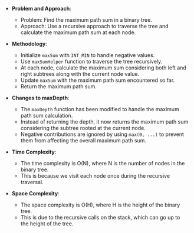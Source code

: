 

- **Problem and Approach**:
  - Problem: Find the maximum path sum in a binary tree.
  - Approach: Use a recursive approach to traverse the tree and calculate the maximum path sum at each node.

- **Methodology**:
  - Initialize `maxSum` with `INT_MIN` to handle negative values.
  - Use `maxSumHelper` function to traverse the tree recursively.
  - At each node, calculate the maximum sum considering both left and right subtrees along with the current node value.
  - Update `maxSum` with the maximum path sum encountered so far.
  - Return the maximum path sum.

- **Changes to maxDepth**:
  - The `maxDepth` function has been modified to handle the maximum path sum calculation.
  - Instead of returning the depth, it now returns the maximum path sum considering the subtree rooted at the current node.
  - Negative contributions are ignored by using `max(0, ...)` to prevent them from affecting the overall maximum path sum.

- **Time Complexity**: 
  - The time complexity is O(N), where N is the number of nodes in the binary tree.
  - This is because we visit each node once during the recursive traversal.

- **Space Complexity**:
  - The space complexity is O(H), where H is the height of the binary tree.
  - This is due to the recursive calls on the stack, which can go up to the height of the tree.

